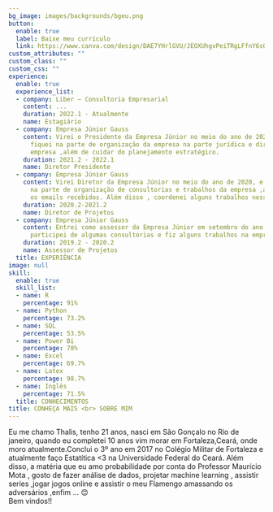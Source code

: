 ```yaml
---
bg_image: images/backgrounds/bgeu.png
button:
  enable: true
  label: Baixe meu currículo
  link: https://www.canva.com/design/DAE7YHrlGVU/JEOXUhgvPeiTRgLFfnY6sQ/view?utm_content=DAE7YHrlGVU&utm_campaign=designshare&utm_medium=link2&utm_source=sharebutton
custom_attributes: ""
custom_class: ""
custom_css: ""
experience:
  enable: true
  experience_list:
  - company: Liber – Consultoria Empresarial
    content: ...
    duration: 2022.1 - Atualmente
    name: Estagiário
  - company: Empresa Júnior Gauss
    content: Virei o Presidente da Empresa Júnior no meio do ano de 2021, e com isso
      fiquei na parte de organização da empresa na parte jurídica e diretorias da
      empresa ,além de cuidar do planejamento estratégico.
    duration: 2021.2 - 2022.1
    name: Diretor Presidente
  - company: Empresa Júnior Gauss
    content: Virei Diretor da Empresa Júnior no meio do ano de 2020, e com isso fiquei
      na parte de organização de consultorias e trabalhos da empresa ,além de responder
      os emails recebidos. Além disso , coordenei alguns trabalhos nesse tempo.
    duration: 2020.2-2021.2
    name: Diretor de Projetos
  - company: Empresa Júnior Gauss
    content: Entrei como assessor da Empresa Júnior em setembro do ano de 2019, e
      participei de algumas consultorias e fiz alguns trabalhos na empresa.
    duration: 2019.2 - 2020.2
    name: Assessor de Projetos
  title: EXPERIÊNCIA
image: null
skill:
  enable: true
  skill_list:
  - name: R
    percentage: 91%
  - name: Python
    percentage: 73.2%
  - name: SQL
    percentage: 53.5%
  - name: Power Bi
    percentage: 70%
  - name: Excel
    percentage: 69.7%
  - name: Latex
    percentage: 98.7%
  - name: Inglês
    percentage: 71.5%
  title: CONHECIMENTOS
title: CONHEÇA MAIS <br> SOBRE MIM
---
```

Eu me chamo Thalis, tenho 21 anos, nasci em São Gonçalo no Rio de janeiro, quando eu completei 10 anos vim morar em Fortaleza,Ceará, onde moro atualmente.Conclui o 3º ano em 2017 no Colégio Militar de Fortaleza e atualmente faço Estatítica <3 na Universidade Federal do Ceará. Além disso, a matéria que eu amo probabilidade por conta do Professor Maurício Mota , gosto de fazer análise de dados, projetar machine learning , assistir series ,jogar jogos online e assistir o meu Flamengo amassando os adversários ,enfim ... 😊 <br>
  Bem vindos!!
